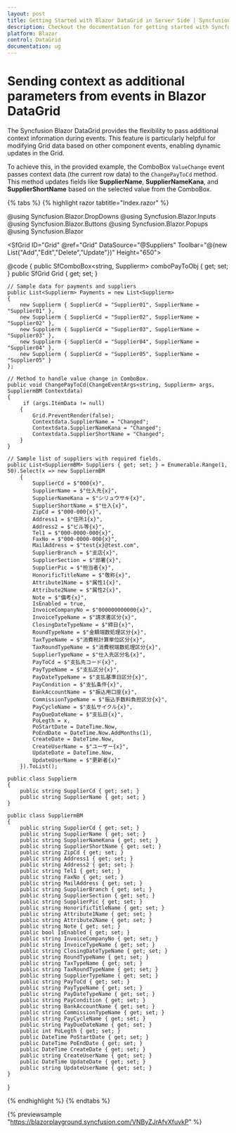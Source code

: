 ```yaml
---
layout: post
title: Getting Started with Blazor DataGrid in Server Side | Syncfusion
description: Checkout the documentation for getting started with Syncfusion Blazor DataGrid Component in Visual Side using .NET CLI and much more.
platform: Blazor
control: DataGrid
documentation: ug
---
```


# Sending context as additional parameters from events in Blazor DataGrid

The Syncfusion Blazor DataGrid provides the flexibility to pass additional context information during events. This feature is particularly helpful for modifying Grid data based on other component events, enabling dynamic updates in the Grid.

To achieve this, in the provided example, the ComboBox `ValueChange` event passes context data (the current row data) to the `ChangePayToCd` method. This method updates fields like **SupplierName**, **SupplierNameKana**, and **SupplierShortName** based on the selected value from the ComboBox.

{% tabs %}
{% highlight razor tabtitle="Index.razor" %}

@using Syncfusion.Blazor.DropDowns
@using Syncfusion.Blazor.Inputs
@using Syncfusion.Blazor.Buttons
@using Syncfusion.Blazor.Popups
@using Syncfusion.Blazor

<SfGrid ID="Grid" @ref="Grid" DataSource="@Suppliers" Toolbar="@(new List<string>{"Add","Edit","Delete","Update"})" Height="650">
    <GridEditSettings AllowAdding="true" AllowEditing="true" AllowDeleting="true" Mode="Syncfusion.Blazor.Grids.EditMode.Dialog">
        <Validator>
            <DataAnnotationsValidator />
        </Validator>
        <Template>
            @{
                var Supplier = (context as SuppliermBM)!;
                <div class="row">
                    <div class="col-6">
                        <SfTextBox ID="SupplierCd" @bind-Value="@(Supplier.SupplierCd)" Type="Syncfusion.Blazor.Inputs.InputType.Text" Enabled=@false Placeholder="仕入先コード *" FloatLabelType="FloatLabelType.Always" HtmlAttributes="@(new Dictionary<string, object>() { { "maxlength", 14 } })" />
                        <ValidationMessage For="@(() => Supplier.SupplierCd)" />
                    </div>
                    <div class="col-6">
                        <SfTextBox ID="SupplierName" @bind-Value="@(Supplier.SupplierName)" Placeholder="仕入先名 *" FloatLabelType="FloatLabelType.Always" HtmlAttributes="@(new Dictionary<string, object>() { { "maxlength", 50 }})" />
                        <ValidationMessage For="@(() => Supplier.SupplierName)" />
                    </div>
                </div>
                <div class="row">
                    <div class="col-6">
                        <SfTextBox ID="SupplierNameKana" @bind-Value="@(Supplier.SupplierNameKana)" Placeholder="仕入先名ｶﾅ" FloatLabelType="FloatLabelType.Always" HtmlAttributes="@(new Dictionary<string, object>() { { "maxlength", 50 }})" />
                    </div>
                    <div class="col-6">
                        <SfTextBox ID="SupplierShortName" @bind-Value="@(Supplier.SupplierShortName)" Placeholder="仕入先略名 *" FloatLabelType="FloatLabelType.Always" HtmlAttributes="@(new Dictionary<string, object>() { { "maxlength", 50 }})" />
                        <ValidationMessage For="@(() => Supplier.SupplierShortName)" />
                    </div>
                </div>
                <SfComboBox @ref="comboPayToObj" ID="PayToCd" AllowCustom="false" AllowFiltering="true" TItem="Supplierm" @bind-Value="@(Supplier.PayToCd)" Placeholder="支払先" FloatLabelType="FloatLabelType.Always" TValue="string" DataSource="@Payments" CssClass="e-multi-column" ShowClearButton="true" EnableVirtualization="true">
                    <ComboBoxFieldSettings Value="SupplierCd" Text="SupplierName" />
                    <ComboBoxEvents TValue="string" TItem="Supplierm" ValueChange="@((args)=>ChangePayToCd(args, Supplier))" />
                    <ComboBoxTemplates TItem="Supplierm" Context="comboContext">
                        <HeaderTemplate>
                            <table><tr><th>支払先コード</th><th>支払先名</th></tr></table>
                        </HeaderTemplate>
                        <ItemTemplate>
                            <table>
                                <tbody>
                                    <tr>
                                        <td>@((comboContext as Supplierm).SupplierCd)</td>
                                        <td>@((comboContext as Supplierm).SupplierName)</td>
                                    </tr>
                                </tbody>
                            </table>
                        </ItemTemplate>
                    </ComboBoxTemplates>
                </SfComboBox>
            }
        </Template>
    </GridEditSettings>
    <GridSearchSettings IgnoreCase="true"></GridSearchSettings>
    <GridColumns>
        <GridColumn Field="@nameof(SuppliermBM.SupplierCd)" HeaderText="仕入先コード" ShowInColumnChooser="false" IsPrimaryKey="true" FilterSettings="@(new FilterSettings { Operator = Operator.Contains })" />
        <GridColumn Field="@nameof(SuppliermBM.SupplierName)" HeaderText="仕入先名" ShowInColumnChooser="false" FilterSettings="@(new FilterSettings { Operator = Operator.Contains })" />
        <GridColumn Field="@nameof(SuppliermBM.SupplierNameKana)" HeaderText="仕入先名ｶﾅ" FilterSettings="@(new FilterSettings { Operator = Operator.Contains })" />
        <GridColumn Field="@nameof(SuppliermBM.SupplierShortName)" HeaderText="仕入先略名" FilterSettings="@(new FilterSettings { Operator = Operator.Contains })" />
    </GridColumns>
</SfGrid>

@code {
    public SfComboBox<string, Supplierm> comboPayToObj { get; set; }
    public SfGrid<SuppliermBM> Grid { get; set; }

    // Sample data for payments and suppliers
    public List<Supplierm> Payments = new List<Supplierm>
    {
        new Supplierm { SupplierCd = "Supplier01", SupplierName = "Supplier01" },
        new Supplierm { SupplierCd = "Supplier02", SupplierName = "Supplier02" },
        new Supplierm { SupplierCd = "Supplier03", SupplierName = "Supplier03" },
        new Supplierm { SupplierCd = "Supplier04", SupplierName = "Supplier04" },
        new Supplierm { SupplierCd = "Supplier05", SupplierName = "Supplier05" }
    };

    // Method to handle value change in ComboBox.
    public void ChangePayToCd(ChangeEventArgs<string, Supplierm> args, SuppliermBM Contextdata)
    {
         if (args.ItemData != null)
        {
            Grid.PreventRender(false);
            Contextdata.SupplierName = "Changed";
            Contextdata.SupplierNameKana = "Changed";
            Contextdata.SupplierShortName = "Changed";
        }
    }

    // Sample list of suppliers with required fields.
    public List<SuppliermBM> Suppliers { get; set; } = Enumerable.Range(1, 50).Select(x => new SuppliermBM
        {
            SupplierCd = $"000{x}",
            SupplierName = $"仕入先{x}",
            SupplierNameKana = $"シリュウサキ{x}",
            SupplierShortName = $"仕入{x}",
            ZipCd = $"000-000{x}",
            Address1 = $"住所1{x}",
            Address2 = $"ビル等{x}",
            Tel1 = $"000-0000-000{x}",
            FaxNo = $"000-0000-000{x}",
            MailAddress = $"test{x}@test.com",
            SupplierBranch = $"支店{x}",
            SupplierSection = $"部署{x}",
            SupplierPic = $"担当者{x}",
            HonorificTitleName = $"敬称{x}",
            Attribute1Name = $"属性1{x}",
            Attribute2Name = $"属性2{x}",
            Note = $"備考{x}",
            IsEnabled = true,
            InvoiceCompanyNo = $"000000000000{x}",
            InvoiceTypeName = $"請求書区分{x}",
            ClosingDateTypeName = $"締日{x}",
            RoundTypeName = $"金額端数処理区分{x}",
            TaxTypeName = $"消費税計算単位区分{x}",
            TaxRoundTypeName = $"消費税端数処理区分{x}",
            SupplierTypeName = $"仕入先区分名{x}",
            PayToCd = $"支払先コード{x}",
            PayTypeName = $"支払区分{x}",
            PayDateTypeName = $"支払基準日区分{x}",
            PayCondition = $"支払条件{x}",
            BankAccountName = $"振込用口座{x}",
            CommissionTypeName = $"振込手数料負担区分{x}",
            PayCycleName = $"支払サイクル{x}",
            PayDueDateName = $"支払日{x}",
            PoLegth = x,
            PoStartDate = DateTime.Now,
            PoEndDate = DateTime.Now.AddMonths(1),
            CreateDate = DateTime.Now,
            CreateUserName = $"ユーザー{x}",
            UpdateDate = DateTime.Now,
            UpdateUserName = $"更新者{x}"
        }).ToList();

    public class Supplierm
    {
        public string SupplierCd { get; set; }
        public string SupplierName { get; set; }
    }

    public class SuppliermBM
    {
        public string SupplierCd { get; set; }
        public string SupplierName { get; set; }
        public string SupplierNameKana { get; set; }
        public string SupplierShortName { get; set; }
        public string ZipCd { get; set; }
        public string Address1 { get; set; }
        public string Address2 { get; set; }
        public string Tel1 { get; set; }
        public string FaxNo { get; set; }
        public string MailAddress { get; set; }
        public string SupplierBranch { get; set; }
        public string SupplierSection { get; set; }
        public string SupplierPic { get; set; }
        public string HonorificTitleName { get; set; }
        public string Attribute1Name { get; set; }
        public string Attribute2Name { get; set; }
        public string Note { get; set; }
        public bool IsEnabled { get; set; }
        public string InvoiceCompanyNo { get; set; }
        public string InvoiceTypeName { get; set; }
        public string ClosingDateTypeName { get; set; }
        public string RoundTypeName { get; set; }
        public string TaxTypeName { get; set; }
        public string TaxRoundTypeName { get; set; }
        public string SupplierTypeName { get; set; }
        public string PayToCd { get; set; }
        public string PayTypeName { get; set; }
        public string PayDateTypeName { get; set; }
        public string PayCondition { get; set; }
        public string BankAccountName { get; set; }
        public string CommissionTypeName { get; set; }
        public string PayCycleName { get; set; }
        public string PayDueDateName { get; set; }
        public int PoLegth { get; set; }
        public DateTime PoStartDate { get; set; }
        public DateTime PoEndDate { get; set; }
        public DateTime CreateDate { get; set; }
        public string CreateUserName { get; set; }
        public DateTime UpdateDate { get; set; }
        public string UpdateUserName { get; set; }
    }
}

{% endhighlight %}
{% endtabs %}

{% previewsample "https://blazorplayground.syncfusion.com/VNByZJrAfvXfuvkP" %}